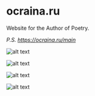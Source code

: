 # ocraina.ru
Website for the Author of Poetry.

_P.S. https://ocraina.ru/main_

![alt text](https://github.com/ZERDICORP/overview-ocraina.ru/blob/main/screenshots/s1.png?row=true)

![alt text](https://github.com/ZERDICORP/overview-ocraina.ru/blob/main/screenshots/s2.png?row=true)

![alt text](https://github.com/ZERDICORP/overview-ocraina.ru/blob/main/screenshots/s3.png?row=true)

![alt text](https://github.com/ZERDICORP/overview-ocraina.ru/blob/main/screenshots/s4.png?row=true)
